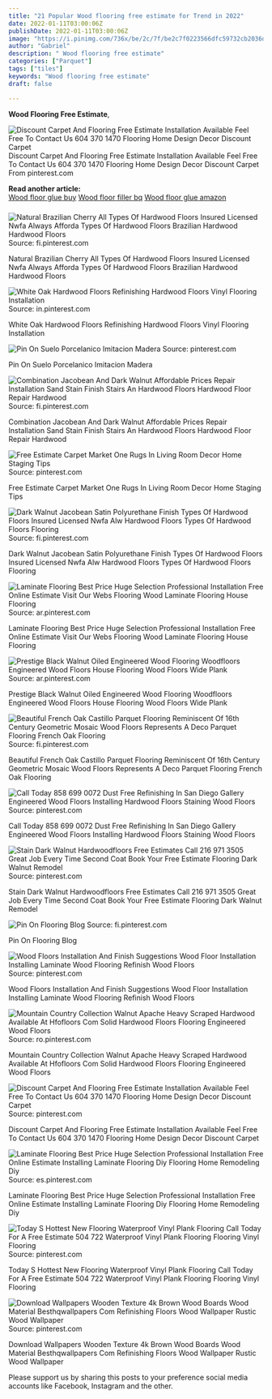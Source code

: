 ```yaml
---
title: "21 Popular Wood flooring free estimate for Trend in 2022"
date: 2022-01-11T03:00:06Z
publishDate: 2022-01-11T03:00:06Z
image: "https://i.pinimg.com/736x/be/2c/7f/be2c7f0223566dfc59732cb2036d1f69.jpg"
author: "Gabriel"
description: " Wood flooring free estimate"
categories: ["Parquet"]
tags: ["tiles"]
keywords: "Wood flooring free estimate"
draft: false

---
```

<!-- Head tag Code -->
**Wood Flooring Free Estimate**, 

![Discount Carpet And Flooring Free Estimate Installation Available Feel Free To Contact Us 604 370 1470 Flooring Home Design Decor Discount Carpet](https://i.pinimg.com/736x/39/5a/64/395a64e5a11bff56c335cc0b22b4561d.jpg "Discount Carpet And Flooring Free Estimate Installation Available Feel Free To Contact Us 604 370 1470 Flooring Home Design Decor Discount Carpet")
Discount Carpet And Flooring Free Estimate Installation Available Feel Free To Contact Us 604 370 1470 Flooring Home Design Decor Discount Carpet From pinterest.com

**Read another article:**  
[Wood floor glue buy](/wood-floor-glue-buy/)
[Wood floor filler bq](/wood-floor-filler-bq/)
[Wood floor glue amazon](/wood-floor-glue-amazon/)




### 

 


![Natural Brazilian Cherry All Types Of Hardwood Floors Insured Licensed Nwfa Always Afforda Types Of Hardwood Floors Brazilian Hardwood Hardwood Floors](https://i.pinimg.com/originals/63/fb/f4/63fbf48141569c1536cee27f165bd12a.jpg "Natural Brazilian Cherry All Types Of Hardwood Floors Insured Licensed Nwfa Always Afforda Types Of Hardwood Floors Brazilian Hardwood Hardwood Floors")
Source: fi.pinterest.com

Natural Brazilian Cherry All Types Of Hardwood Floors Insured Licensed Nwfa Always Afforda Types Of Hardwood Floors Brazilian Hardwood Hardwood Floors  

![White Oak Hardwood Floors Refinishing Hardwood Floors Vinyl Flooring Installation](https://i.pinimg.com/originals/88/16/27/88162786f62bacc4746b7df0eefdcbae.jpg "White Oak Hardwood Floors Refinishing Hardwood Floors Vinyl Flooring Installation")
Source: in.pinterest.com

White Oak Hardwood Floors Refinishing Hardwood Floors Vinyl Flooring Installation  

![Pin On Suelo Porcelanico Imitacion Madera](https://i.pinimg.com/originals/c2/49/80/c249801cfbe56be5aef43913a5d659c0.jpg "Pin On Suelo Porcelanico Imitacion Madera")
Source: pinterest.com

Pin On Suelo Porcelanico Imitacion Madera  

![Combination Jacobean And Dark Walnut Affordable Prices Repair Installation Sand Stain Finish Stairs An Hardwood Floors Hardwood Floor Repair Hardwood](https://i.pinimg.com/originals/cd/7a/67/cd7a67e9462c819ee8f8a0e3f0ee80c6.jpg "Combination Jacobean And Dark Walnut Affordable Prices Repair Installation Sand Stain Finish Stairs An Hardwood Floors Hardwood Floor Repair Hardwood")
Source: fi.pinterest.com

Combination Jacobean And Dark Walnut Affordable Prices Repair Installation Sand Stain Finish Stairs An Hardwood Floors Hardwood Floor Repair Hardwood  

![Free Estimate Carpet Market One Rugs In Living Room Decor Home Staging Tips](https://i.pinimg.com/originals/6d/8d/34/6d8d34832d25dfb4d5c35ee58fd5f91c.jpg "Free Estimate Carpet Market One Rugs In Living Room Decor Home Staging Tips")
Source: pinterest.com

Free Estimate Carpet Market One Rugs In Living Room Decor Home Staging Tips  

![Dark Walnut Jacobean Satin Polyurethane Finish Types Of Hardwood Floors Insured Licensed Nwfa Alw Hardwood Floors Types Of Hardwood Floors Flooring](https://i.pinimg.com/originals/0a/d0/b3/0ad0b3cfa8a1ab6dc9500f9cfb7408ee.jpg "Dark Walnut Jacobean Satin Polyurethane Finish Types Of Hardwood Floors Insured Licensed Nwfa Alw Hardwood Floors Types Of Hardwood Floors Flooring")
Source: fi.pinterest.com

Dark Walnut Jacobean Satin Polyurethane Finish Types Of Hardwood Floors Insured Licensed Nwfa Alw Hardwood Floors Types Of Hardwood Floors Flooring  

![Laminate Flooring Best Price Huge Selection Professional Installation Free Online Estimate Visit Our Webs Flooring Wood Laminate Flooring House Flooring](https://i.pinimg.com/originals/c7/92/c9/c792c923f588c33b19818923eec83f80.jpg "Laminate Flooring Best Price Huge Selection Professional Installation Free Online Estimate Visit Our Webs Flooring Wood Laminate Flooring House Flooring")
Source: ar.pinterest.com

Laminate Flooring Best Price Huge Selection Professional Installation Free Online Estimate Visit Our Webs Flooring Wood Laminate Flooring House Flooring  

![Prestige Black Walnut Oiled Engineered Wood Flooring Woodfloors Engineered Wood Floors House Flooring Wood Floors Wide Plank](https://i.pinimg.com/originals/4f/59/81/4f59817e16b1dff97be4f42b8eb3cdd6.jpg "Prestige Black Walnut Oiled Engineered Wood Flooring Woodfloors Engineered Wood Floors House Flooring Wood Floors Wide Plank")
Source: ar.pinterest.com

Prestige Black Walnut Oiled Engineered Wood Flooring Woodfloors Engineered Wood Floors House Flooring Wood Floors Wide Plank  

![Beautiful French Oak Castillo Parquet Flooring Reminiscent Of 16th Century Geometric Mosaic Wood Floors Represents A Deco Parquet Flooring French Oak Flooring](https://i.pinimg.com/736x/48/e7/4d/48e74d22709f92a56ee67e6419ee6f7f.jpg "Beautiful French Oak Castillo Parquet Flooring Reminiscent Of 16th Century Geometric Mosaic Wood Floors Represents A Deco Parquet Flooring French Oak Flooring")
Source: fi.pinterest.com

Beautiful French Oak Castillo Parquet Flooring Reminiscent Of 16th Century Geometric Mosaic Wood Floors Represents A Deco Parquet Flooring French Oak Flooring  

![Call Today 858 699 0072 Dust Free Refinishing In San Diego Gallery Engineered Wood Floors Installing Hardwood Floors Staining Wood Floors](https://i.pinimg.com/736x/53/2d/08/532d08ca14e5cceeae17c3c83b133141--san-diego-photo-galleries.jpg "Call Today 858 699 0072 Dust Free Refinishing In San Diego Gallery Engineered Wood Floors Installing Hardwood Floors Staining Wood Floors")
Source: pinterest.com

Call Today 858 699 0072 Dust Free Refinishing In San Diego Gallery Engineered Wood Floors Installing Hardwood Floors Staining Wood Floors  

![Stain Dark Walnut Hardwoodfloors Free Estimates Call 216 971 3505 Great Job Every Time Second Coat Book Your Free Estimate Flooring Dark Walnut Remodel](https://i.pinimg.com/originals/80/05/e2/8005e20447a331e655fb5af55ae9f9d4.jpg "Stain Dark Walnut Hardwoodfloors Free Estimates Call 216 971 3505 Great Job Every Time Second Coat Book Your Free Estimate Flooring Dark Walnut Remodel")
Source: pinterest.com

Stain Dark Walnut Hardwoodfloors Free Estimates Call 216 971 3505 Great Job Every Time Second Coat Book Your Free Estimate Flooring Dark Walnut Remodel  

![Pin On Flooring Blog](https://i.pinimg.com/originals/f1/12/84/f112843a26a4cd557c74cae644684d65.jpg "Pin On Flooring Blog")
Source: fi.pinterest.com

Pin On Flooring Blog  

![Wood Floors Installation And Finish Suggestions Wood Floor Installation Installing Laminate Wood Flooring Refinish Wood Floors](https://i.pinimg.com/736x/60/6a/2d/606a2d7aecbfe4c1f360f8fa86a1cbd0--wood-floor-installation-solid-hardwood-flooring.jpg "Wood Floors Installation And Finish Suggestions Wood Floor Installation Installing Laminate Wood Flooring Refinish Wood Floors")
Source: pinterest.com

Wood Floors Installation And Finish Suggestions Wood Floor Installation Installing Laminate Wood Flooring Refinish Wood Floors  

![Mountain Country Collection Walnut Apache Heavy Scraped Hardwood Available At Hfofloors Com Solid Hardwood Floors Flooring Engineered Wood Floors](https://i.pinimg.com/originals/88/48/3d/88483da34e82729b6477903d4841c723.jpg "Mountain Country Collection Walnut Apache Heavy Scraped Hardwood Available At Hfofloors Com Solid Hardwood Floors Flooring Engineered Wood Floors")
Source: ro.pinterest.com

Mountain Country Collection Walnut Apache Heavy Scraped Hardwood Available At Hfofloors Com Solid Hardwood Floors Flooring Engineered Wood Floors  

![Discount Carpet And Flooring Free Estimate Installation Available Feel Free To Contact Us 604 370 1470 Flooring Home Design Decor Discount Carpet](https://i.pinimg.com/736x/39/5a/64/395a64e5a11bff56c335cc0b22b4561d.jpg "Discount Carpet And Flooring Free Estimate Installation Available Feel Free To Contact Us 604 370 1470 Flooring Home Design Decor Discount Carpet")
Source: pinterest.com

Discount Carpet And Flooring Free Estimate Installation Available Feel Free To Contact Us 604 370 1470 Flooring Home Design Decor Discount Carpet  

![Laminate Flooring Best Price Huge Selection Professional Installation Free Online Estimate Installing Laminate Flooring Diy Flooring Home Remodeling Diy](https://i.pinimg.com/736x/e6/d1/ad/e6d1ad355c0531908e8204db0dd2659d.jpg "Laminate Flooring Best Price Huge Selection Professional Installation Free Online Estimate Installing Laminate Flooring Diy Flooring Home Remodeling Diy")
Source: es.pinterest.com

Laminate Flooring Best Price Huge Selection Professional Installation Free Online Estimate Installing Laminate Flooring Diy Flooring Home Remodeling Diy  

![Today S Hottest New Flooring Waterproof Vinyl Plank Flooring Call Today For A Free Estimate 504 722 Waterproof Vinyl Plank Flooring Flooring Vinyl Flooring](https://i.pinimg.com/originals/d2/6b/84/d26b84286a7b727617d0e3ab215cc78b.jpg "Today S Hottest New Flooring Waterproof Vinyl Plank Flooring Call Today For A Free Estimate 504 722 Waterproof Vinyl Plank Flooring Flooring Vinyl Flooring")
Source: pinterest.com

Today S Hottest New Flooring Waterproof Vinyl Plank Flooring Call Today For A Free Estimate 504 722 Waterproof Vinyl Plank Flooring Flooring Vinyl Flooring  

![Download Wallpapers Wooden Texture 4k Brown Wood Boards Wood Material Besthqwallpapers Com Refinishing Floors Wood Wallpaper Rustic Wood Wallpaper](https://i.pinimg.com/736x/be/2c/7f/be2c7f0223566dfc59732cb2036d1f69.jpg "Download Wallpapers Wooden Texture 4k Brown Wood Boards Wood Material Besthqwallpapers Com Refinishing Floors Wood Wallpaper Rustic Wood Wallpaper")
Source: pinterest.com

Download Wallpapers Wooden Texture 4k Brown Wood Boards Wood Material Besthqwallpapers Com Refinishing Floors Wood Wallpaper Rustic Wood Wallpaper  

Please support us by sharing this posts to your preference social media accounts like Facebook, Instagram and the other.

